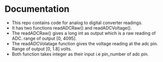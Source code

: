 # Documentation

- This repo contains code for analog to digital converter readings.
- It has two functions readADCRaw() and readADCVoltage().
- The readADCRaw() gives a long int as output which is a raw reading of ADC. range of output [0, 4095].
- The readADCVolatage function gives the voltage reading at the adc pin. Range of output [0, 1.8] volts.
- Both function takes integer as their input i.e pin_number of adc pin.